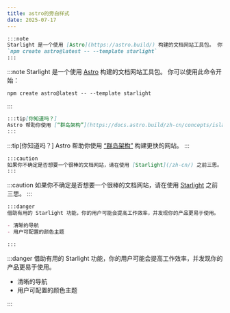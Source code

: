 ```yaml
---
title: astro的旁白样式
date: 2025-07-17
---
```


```markdown
:::note
Starlight 是一个使用 [Astro](https://astro.build/) 构建的文档网站工具包。 你可以使用此命令开始：
`npm create astro@latest -- --template starlight`
:::
```

:::note
Starlight 是一个使用 [Astro](https://astro.build/) 构建的文档网站工具包。 你可以使用此命令开始：

`npm create astro@latest -- --template starlight`

:::

```markdown
:::tip[你知道吗？]
Astro 帮助你使用 [“群岛架构”](https://docs.astro.build/zh-cn/concepts/islands/) 构建更快的网站。
:::
```

:::tip[你知道吗？]
Astro 帮助你使用 [“群岛架构”](https://docs.astro.build/zh-cn/concepts/islands/) 构建更快的网站。
:::

```markdown
:::caution
如果你不确定是否想要一个很棒的文档网站，请在使用 [Starlight](/zh-cn/) 之前三思。
:::
```

:::caution
如果你不确定是否想要一个很棒的文档网站，请在使用 [Starlight](/zh-cn/) 之前三思。
:::

```markdown
:::danger
借助有用的 Starlight 功能，你的用户可能会提高工作效率，并发现你的产品更易于使用。

- 清晰的导航
- 用户可配置的颜色主题

:::
```
:::danger
借助有用的 Starlight 功能，你的用户可能会提高工作效率，并发现你的产品更易于使用。

- 清晰的导航
- 用户可配置的颜色主题

:::